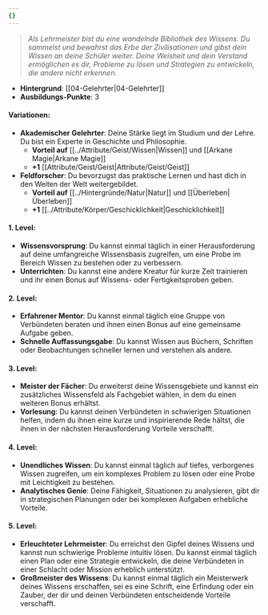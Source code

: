 ```yaml
---
{}
---
```

>*Als Lehrmeister bist du eine wandelnde Bibliothek des Wissens. Du sammelst und bewahrst das Erbe der Zivilisationen und gibst dein Wissen an deine Schüler weiter. Deine Weisheit und dein Verstand ermöglichen es dir, Probleme zu lösen und Strategien zu entwickeln, die andere nicht erkennen.*  
  
- **Hintergrund**: [[04-Gelehrter|04-Gelehrter]]  
- **Ausbildungs-Punkte**: 3  
  
#### **Variationen:**  
  
- **Akademischer Gelehrter**: Deine Stärke liegt im Studium und der Lehre. Du bist ein Experte in Geschichte und Philosophie.  
    - **Vorteil auf** [[../Attribute/Geist/Wissen|Wissen]] und [[Arkane Magie|Arkane Magie]]  
    - **+1** [[Attribute/Geist/Geist|Attribute/Geist/Geist]]  
- **Feldforscher**: Du bevorzugst das praktische Lernen und hast dich in den Weiten der Welt weitergebildet.  
    - **Vorteil auf** [[../Hintergründe/Natur|Natur]] und [[Überleben|Überleben]]  
    - **+1** [[../Attribute/Körper/Geschicklichkeit|Geschicklichkeit]]  
  
#### **1. Level:**  
  
- **Wissensvorsprung**: Du kannst einmal täglich in einer Herausforderung auf deine umfangreiche Wissensbasis zugreifen, um eine Probe im Bereich Wissen zu bestehen oder zu verbessern.  
- **Unterrichten**: Du kannst eine andere Kreatur für kurze Zeit trainieren und ihr einen Bonus auf Wissens- oder Fertigkeitsproben geben.  
  
#### **2. Level:**  
  
- **Erfahrener Mentor**: Du kannst einmal täglich eine Gruppe von Verbündeten beraten und ihnen einen Bonus auf eine gemeinsame Aufgabe geben.  
- **Schnelle Auffassungsgabe**: Du kannst Wissen aus Büchern, Schriften oder Beobachtungen schneller lernen und verstehen als andere.  
  
#### **3. Level:**  
  
- **Meister der Fächer**: Du erweiterst deine Wissensgebiete und kannst ein zusätzliches Wissensfeld als Fachgebiet wählen, in dem du einen weiteren Bonus erhältst.  
- **Vorlesung**: Du kannst deinen Verbündeten in schwierigen Situationen helfen, indem du ihnen eine kurze und inspirierende Rede hältst, die ihnen in der nächsten Herausforderung Vorteile verschafft.  
  
#### **4. Level:**  
  
- **Unendliches Wissen**: Du kannst einmal täglich auf tiefes, verborgenes Wissen zugreifen, um ein komplexes Problem zu lösen oder eine Probe mit Leichtigkeit zu bestehen.  
- **Analytisches Genie**: Deine Fähigkeit, Situationen zu analysieren, gibt dir in strategischen Planungen oder bei komplexen Aufgaben erhebliche Vorteile.  
  
#### **5. Level:**  
  
- **Erleuchteter Lehrmeister**: Du erreichst den Gipfel deines Wissens und kannst nun schwierige Probleme intuitiv lösen. Du kannst einmal täglich einen Plan oder eine Strategie entwickeln, die deine Verbündeten in einer Schlacht oder Mission erheblich unterstützt.  
- **Großmeister des Wissens**: Du kannst einmal täglich ein Meisterwerk deines Wissens erschaffen, sei es eine Schrift, eine Erfindung oder ein Zauber, der dir und deinen Verbündeten entscheidende Vorteile verschafft.